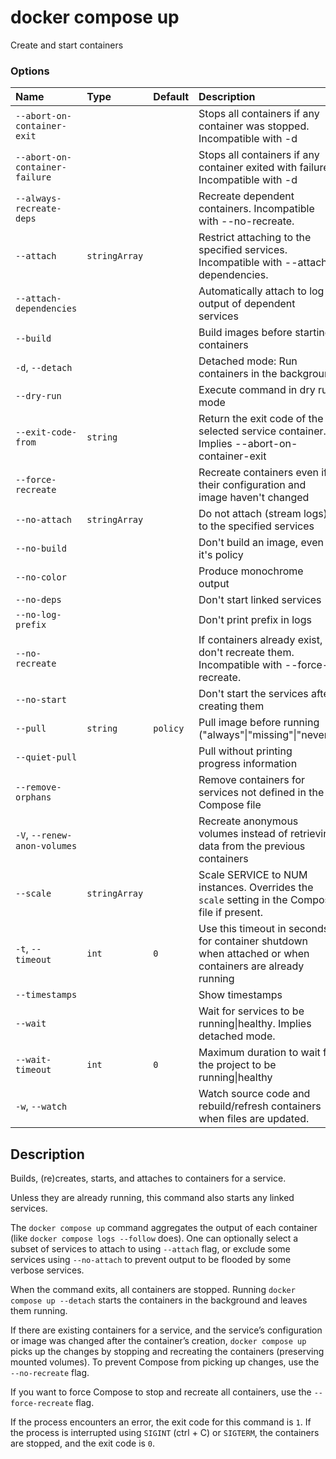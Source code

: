 # docker compose up

<!---MARKER_GEN_START-->
Create and start containers

### Options

| Name                           | Type          | Default  | Description                                                                                             |
|:-------------------------------|:--------------|:---------|:--------------------------------------------------------------------------------------------------------|
| `--abort-on-container-exit`    |               |          | Stops all containers if any container was stopped. Incompatible with -d                                 |
| `--abort-on-container-failure` |               |          | Stops all containers if any container exited with failure. Incompatible with -d                         |
| `--always-recreate-deps`       |               |          | Recreate dependent containers. Incompatible with --no-recreate.                                         |
| `--attach`                     | `stringArray` |          | Restrict attaching to the specified services. Incompatible with --attach-dependencies.                  |
| `--attach-dependencies`        |               |          | Automatically attach to log output of dependent services                                                |
| `--build`                      |               |          | Build images before starting containers                                                                 |
| `-d`, `--detach`               |               |          | Detached mode: Run containers in the background                                                         |
| `--dry-run`                    |               |          | Execute command in dry run mode                                                                         |
| `--exit-code-from`             | `string`      |          | Return the exit code of the selected service container. Implies --abort-on-container-exit               |
| `--force-recreate`             |               |          | Recreate containers even if their configuration and image haven't changed                               |
| `--no-attach`                  | `stringArray` |          | Do not attach (stream logs) to the specified services                                                   |
| `--no-build`                   |               |          | Don't build an image, even if it's policy                                                               |
| `--no-color`                   |               |          | Produce monochrome output                                                                               |
| `--no-deps`                    |               |          | Don't start linked services                                                                             |
| `--no-log-prefix`              |               |          | Don't print prefix in logs                                                                              |
| `--no-recreate`                |               |          | If containers already exist, don't recreate them. Incompatible with --force-recreate.                   |
| `--no-start`                   |               |          | Don't start the services after creating them                                                            |
| `--pull`                       | `string`      | `policy` | Pull image before running ("always"\|"missing"\|"never")                                                |
| `--quiet-pull`                 |               |          | Pull without printing progress information                                                              |
| `--remove-orphans`             |               |          | Remove containers for services not defined in the Compose file                                          |
| `-V`, `--renew-anon-volumes`   |               |          | Recreate anonymous volumes instead of retrieving data from the previous containers                      |
| `--scale`                      | `stringArray` |          | Scale SERVICE to NUM instances. Overrides the `scale` setting in the Compose file if present.           |
| `-t`, `--timeout`              | `int`         | `0`      | Use this timeout in seconds for container shutdown when attached or when containers are already running |
| `--timestamps`                 |               |          | Show timestamps                                                                                         |
| `--wait`                       |               |          | Wait for services to be running\|healthy. Implies detached mode.                                        |
| `--wait-timeout`               | `int`         | `0`      | Maximum duration to wait for the project to be running\|healthy                                         |
| `-w`, `--watch`                |               |          | Watch source code and rebuild/refresh containers when files are updated.                                |


<!---MARKER_GEN_END-->

## Description

Builds, (re)creates, starts, and attaches to containers for a service.

Unless they are already running, this command also starts any linked services.

The `docker compose up` command aggregates the output of each container (like `docker compose logs --follow` does).
One can optionally select a subset of services to attach to using `--attach` flag, or exclude some services using 
`--no-attach` to prevent output to be flooded by some verbose services. 

When the command exits, all containers are stopped. Running `docker compose up --detach` starts the containers in the
background and leaves them running.

If there are existing containers for a service, and the service’s configuration or image was changed after the
container’s creation, `docker compose up` picks up the changes by stopping and recreating the containers
(preserving mounted volumes). To prevent Compose from picking up changes, use the `--no-recreate` flag.

If you want to force Compose to stop and recreate all containers, use the `--force-recreate` flag.

If the process encounters an error, the exit code for this command is `1`.
If the process is interrupted using `SIGINT` (ctrl + C) or `SIGTERM`, the containers are stopped, and the exit code is `0`.
